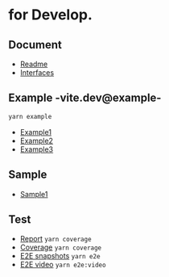 # for Develop.

## Document

- [Readme](README.md)
- [Interfaces](docs/README.md)

## Example -vite.dev@example-

```sh
yarn example
```

- [Example1](http://localhost:5173/example1.html)
- [Example2](http://localhost:5173/example2.html)
- [Example3](http://localhost:5173/example3.html)

## Sample 
- [Sample1](samples/sample1.html)

## Test

- [Report](test-result/html/report.html) ```yarn coverage```
- [Coverage](test-result/coverage/lcov-report/index.html) ```yarn coverage```
- [E2E snapshots](src/e2e/__image_snapshots__/) ```yarn e2e```
- [E2E video](e2e/video/) ```yarn e2e:video```

<!-- うまくカバレージが取れない...... -->
<!-- - [E2E Coverage](test-result/coverage.e2e//lcov-report/index.html) ```yarn coverage``` -->
